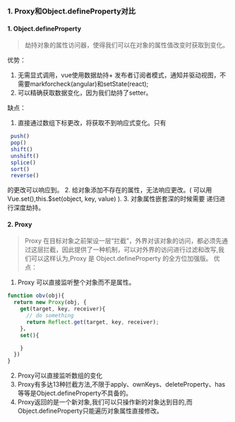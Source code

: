 ### 1. Proxy和Object.defineProperty对比
#### 1. Object.defineProperty
>劫持对象的属性访问器，使得我们可以在对象的属性值改变时获取到变化。  

优势：
1.  无需显式调用，vue使用数据劫持+ 发布者订阅者模式，通知并驱动视图，不需要markforcheck(angular)和setState(react);
2.  可以精确获取数据变化，因为我们劫持了setter。

缺点： 
1. 直接通过数组下标更改，将获取不到响应式变化。只有
```js
 push()
 pop()
 shift()
 unshift()
 splice()
 sort()
 reverse()
``` 
的更改可以响应到。
2. 给对象添加不存在的属性，无法响应更改。( 可以用Vue.set(),this.$set(object, key, value) ).
3. 对象属性嵌套深的时候需要 递归进行深度劫持。

#### 2. Proxy
>Proxy 在目标对象之前架设一层“拦截”，外界对该对象的访问，都必须先通过这层拦截，因此提供了一种机制，可以对外界的访问进行过滤和改写,我们可以这样认为,Proxy 是 Object.defineProperty 的全方位加强版。
优点： 
1. Proxy 可以直接监听整个对象而不是属性。
  ```js
  function obv(obj){
    return new Proxy(obj, {
      get(target, key, receiver){
        // do something
        return Reflect.get(target, key, receiver);
      }，
      set(){

      }
    })
  }
  ```
2. Proxy可以直接监听数组的变化
3. Proxy有多达13种拦截方法,不限于apply、ownKeys、deleteProperty、has等等是Object.defineProperty不具备的。
4. Proxy返回的是一个新对象,我们可以只操作新的对象达到目的,而Object.defineProperty只能遍历对象属性直接修改。